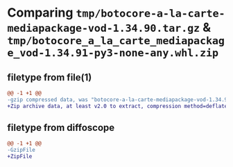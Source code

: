 # Comparing `tmp/botocore-a-la-carte-mediapackage-vod-1.34.90.tar.gz` & `tmp/botocore_a_la_carte_mediapackage_vod-1.34.91-py3-none-any.whl.zip`

## filetype from file(1)

```diff
@@ -1 +1 @@
-gzip compressed data, was "botocore-a-la-carte-mediapackage-vod-1.34.90.tar", last modified: Wed Apr 24 01:02:18 2024, max compression
+Zip archive data, at least v2.0 to extract, compression method=deflate
```

## filetype from diffoscope

```diff
@@ -1 +1 @@
-GzipFile
+ZipFile
```

